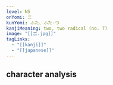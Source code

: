 ```yaml
---
level: N5
onYomi: ニ
kunYomi: ふた、ふた-つ
kanjiMeaning: two, two radical (no. 7)
image: "[[二.jpg]]"
tagLinks:
  - "[[kanji]]"
  - "[[japanese]]"
---
```

## character analysis